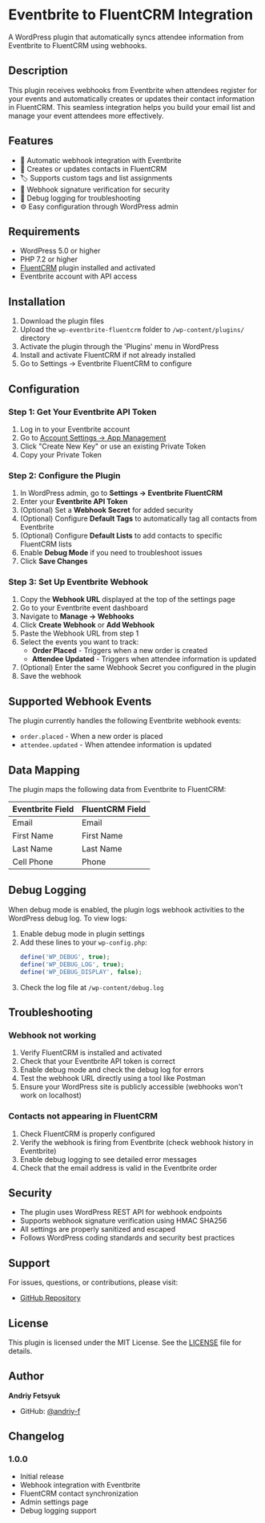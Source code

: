 # Eventbrite to FluentCRM Integration

A WordPress plugin that automatically syncs attendee information from Eventbrite to FluentCRM using webhooks.

## Description

This plugin receives webhooks from Eventbrite when attendees register for your events and automatically creates or updates their contact information in FluentCRM. This seamless integration helps you build your email list and manage your event attendees more effectively.

## Features

- 🔗 Automatic webhook integration with Eventbrite
- 📧 Creates or updates contacts in FluentCRM
- 🏷️ Supports custom tags and list assignments
- 🔐 Webhook signature verification for security
- 📝 Debug logging for troubleshooting
- ⚙️ Easy configuration through WordPress admin

## Requirements

- WordPress 5.0 or higher
- PHP 7.2 or higher
- [FluentCRM](https://wordpress.org/plugins/fluent-crm/) plugin installed and activated
- Eventbrite account with API access

## Installation

1. Download the plugin files
2. Upload the `wp-eventbrite-fluentcrm` folder to `/wp-content/plugins/` directory
3. Activate the plugin through the 'Plugins' menu in WordPress
4. Install and activate FluentCRM if not already installed
5. Go to Settings → Eventbrite FluentCRM to configure

## Configuration

### Step 1: Get Your Eventbrite API Token

1. Log in to your Eventbrite account
2. Go to [Account Settings → App Management](https://www.eventbrite.com/account-settings/apps)
3. Click "Create New Key" or use an existing Private Token
4. Copy your Private Token

### Step 2: Configure the Plugin

1. In WordPress admin, go to **Settings → Eventbrite FluentCRM**
2. Enter your **Eventbrite API Token**
3. (Optional) Set a **Webhook Secret** for added security
4. (Optional) Configure **Default Tags** to automatically tag all contacts from Eventbrite
5. (Optional) Configure **Default Lists** to add contacts to specific FluentCRM lists
6. Enable **Debug Mode** if you need to troubleshoot issues
7. Click **Save Changes**

### Step 3: Set Up Eventbrite Webhook

1. Copy the **Webhook URL** displayed at the top of the settings page
2. Go to your Eventbrite event dashboard
3. Navigate to **Manage → Webhooks**
4. Click **Create Webhook** or **Add Webhook**
5. Paste the Webhook URL from step 1
6. Select the events you want to track:
   - **Order Placed** - Triggers when a new order is created
   - **Attendee Updated** - Triggers when attendee information is updated
7. (Optional) Enter the same Webhook Secret you configured in the plugin
8. Save the webhook

## Supported Webhook Events

The plugin currently handles the following Eventbrite webhook events:

- `order.placed` - When a new order is placed
- `attendee.updated` - When attendee information is updated

## Data Mapping

The plugin maps the following data from Eventbrite to FluentCRM:

| Eventbrite Field | FluentCRM Field |
|------------------|-----------------|
| Email            | Email           |
| First Name       | First Name      |
| Last Name        | Last Name       |
| Cell Phone       | Phone           |

## Debug Logging

When debug mode is enabled, the plugin logs webhook activities to the WordPress debug log. To view logs:

1. Enable debug mode in plugin settings
2. Add these lines to your `wp-config.php`:
   ```php
   define('WP_DEBUG', true);
   define('WP_DEBUG_LOG', true);
   define('WP_DEBUG_DISPLAY', false);
   ```
3. Check the log file at `/wp-content/debug.log`

## Troubleshooting

### Webhook not working

1. Verify FluentCRM is installed and activated
2. Check that your Eventbrite API token is correct
3. Enable debug mode and check the debug log for errors
4. Test the webhook URL directly using a tool like Postman
5. Ensure your WordPress site is publicly accessible (webhooks won't work on localhost)

### Contacts not appearing in FluentCRM

1. Check FluentCRM is properly configured
2. Verify the webhook is firing from Eventbrite (check webhook history in Eventbrite)
3. Enable debug logging to see detailed error messages
4. Check that the email address is valid in the Eventbrite order

## Security

- The plugin uses WordPress REST API for webhook endpoints
- Supports webhook signature verification using HMAC SHA256
- All settings are properly sanitized and escaped
- Follows WordPress coding standards and security best practices

## Support

For issues, questions, or contributions, please visit:
- [GitHub Repository](https://github.com/andriy-f/wp-eventbrite-fluentcrm)

## License

This plugin is licensed under the MIT License. See the [LICENSE](LICENSE) file for details.

## Author

**Andriy Fetsyuk**
- GitHub: [@andriy-f](https://github.com/andriy-f)

## Changelog

### 1.0.0
- Initial release
- Webhook integration with Eventbrite
- FluentCRM contact synchronization
- Admin settings page
- Debug logging support

